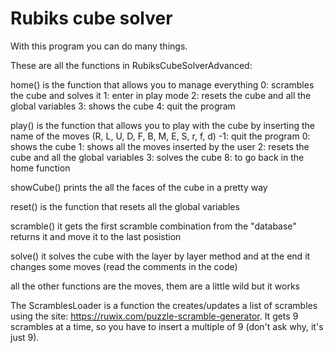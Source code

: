 # Rubiks cube solver
With this program you can do many things.

These are all the functions in RubiksCubeSolverAdvanced:

home() is the function that allows you to manage everything
0: scrambles the cube and solves it
1: enter in play mode
2: resets the cube and all the global variables
3: shows the cube
4: quit the program

play() is the function that allows you to play with the cube by inserting the name of the moves (R, L, U, D, F, B, M, E, S, r, f, d)
-1: quit the program
0: shows the cube
1: shows all the moves inserted by the user
2: resets the cube and all the global variables
3: solves the cube
8: to go back in the home function

showCube() prints the all the faces of the cube in a pretty way

reset() is the function that resets all the global variables

scramble() it gets the first scramble combination from the "database" returns it and move it to the last posistion

solve() it solves the cube with the layer by layer method and at the end it changes some moves (read the comments in the code)

all the other functions are the moves, them are a little wild but it works

The ScramblesLoader is a function the creates/updates a list of scrambles using
the site: https://ruwix.com/puzzle-scramble-generator. It gets 9 scrambles at
a time, so you have to insert a multiple of 9 (don't ask why, it's just 9).
